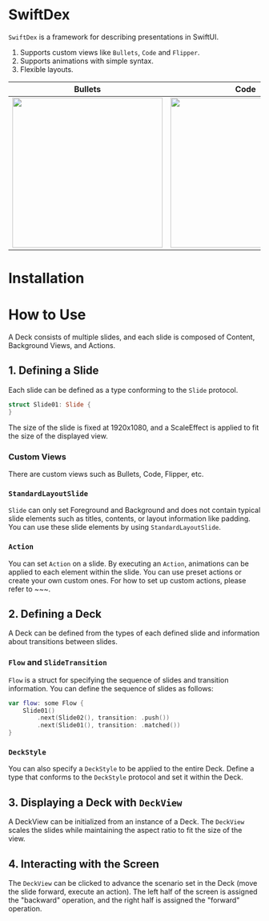 # SwiftDex
`SwiftDex` is a framework for describing presentations in SwiftUI.
1. Supports custom views like `Bullets`, `Code` and `Flipper`.
2. Supports animations with simple syntax.
3. Flexible layouts.

| Bullets | Code | Flipper |
| --- | --- | --- |
| <img src="https://github.com/hagmas/swift-dex/assets/7201608/9a9ec959-10ef-4385-8783-ec0911b899cb" width=300> | <img src="https://github.com/hagmas/swift-dex/assets/7201608/b636ae57-c76a-4582-a1a0-51ca55c76840" width=300> | <img src="https://github.com/hagmas/swift-dex/assets/7201608/c9ecbf05-d4cf-4ebb-b229-e6ce2ea4ace6" width=300> |

# Installation

# How to Use
A Deck consists of multiple slides, and each slide is composed of Content, Background Views, and Actions.

## 1. Defining a Slide
Each slide can be defined as a type conforming to the `Slide` protocol.
```swift
struct Slide01: Slide {
}
```
The size of the slide is fixed at 1920x1080, and a ScaleEffect is applied to fit the size of the displayed view.

### Custom Views
There are custom views such as Bullets, Code, Flipper, etc.

### `StandardLayoutSlide`
`Slide` can only set Foreground and Background and does not contain typical slide elements such as titles, contents, or layout information like padding. You can use these slide elements by using `StandardLayoutSlide`.

### `Action`
You can set `Action` on a slide. By executing an `Action`, animations can be applied to each element within the slide. You can use preset actions or create your own custom ones. For how to set up custom actions, please refer to ~~~.

## 2. Defining a Deck
A Deck can be defined from the types of each defined slide and information about transitions between slides.

### `Flow` and `SlideTransition`
`Flow` is a struct for specifying the sequence of slides and transition information. You can define the sequence of slides as follows:
```swift
var flow: some Flow {
    Slide01()
        .next(Slide02(), transition: .push())
        .next(Slide01(), transition: .matched())
}
```

### `DeckStyle`
You can also specify a `DeckStyle` to be applied to the entire Deck. Define a type that conforms to the `DeckStyle` protocol and set it within the Deck.

## 3. Displaying a Deck with `DeckView`
A DeckView can be initialized from an instance of a Deck. The `DeckView` scales the slides while maintaining the aspect ratio to fit the size of the view.

## 4. Interacting with the Screen
The `DeckView` can be clicked to advance the scenario set in the Deck (move the slide forward, execute an action). The left half of the screen is assigned the "backward" operation, and the right half is assigned the "forward" operation.

